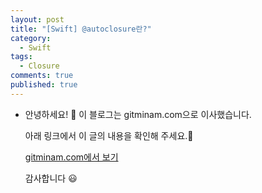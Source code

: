 ```yaml
---
layout: post
title: "[Swift] @autoclosure란?"
category:
  - Swift
tags:
  - Closure
comments: true
published: true
---
```




- 안녕하세요! 👋
  이 블로그는 gitminam.com으로 이사했습니다.

  아래 링크에서 이 글의 내용을 확인해 주세요.🔗 

  [gitminam.com에서 보기](https://gitminam.com/ios/swift-autoclosure란/)

  감사합니다 😃
